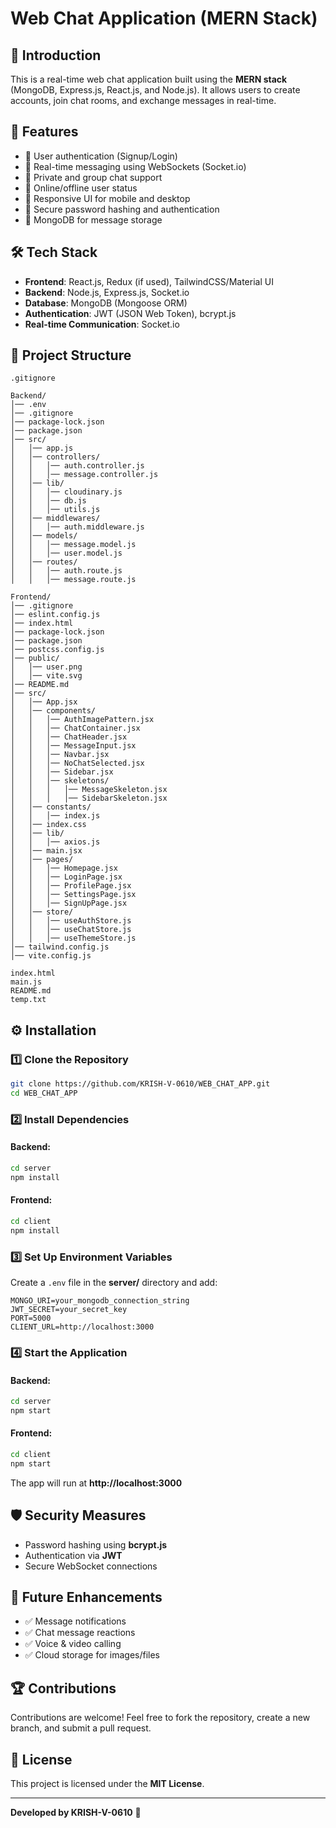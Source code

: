 # Web Chat Application (MERN Stack)

## 📌 Introduction
This is a real-time web chat application built using the **MERN stack** (MongoDB, Express.js, React.js, and Node.js). It allows users to create accounts, join chat rooms, and exchange messages in real-time.

## 🚀 Features
- 🔹 User authentication (Signup/Login)
- 🔹 Real-time messaging using WebSockets (Socket.io)
- 🔹 Private and group chat support
- 🔹 Online/offline user status
- 🔹 Responsive UI for mobile and desktop
- 🔹 Secure password hashing and authentication
- 🔹 MongoDB for message storage

## 🛠️ Tech Stack
- **Frontend**: React.js, Redux (if used), TailwindCSS/Material UI
- **Backend**: Node.js, Express.js, Socket.io
- **Database**: MongoDB (Mongoose ORM)
- **Authentication**: JWT (JSON Web Token), bcrypt.js
- **Real-time Communication**: Socket.io

## 📂 Project Structure
```
.gitignore

Backend/
│── .env
│── .gitignore
│── package-lock.json
│── package.json
│── src/
│   │── app.js
│   │── controllers/
│   │   │── auth.controller.js
│   │   │── message.controller.js
│   │── lib/
│   │   │── cloudinary.js
│   │   │── db.js
│   │   │── utils.js
│   │── middlewares/
│   │   │── auth.middleware.js
│   │── models/
│   │   │── message.model.js
│   │   │── user.model.js
│   │── routes/
│   │   │── auth.route.js
│   │   │── message.route.js

Frontend/
│── .gitignore
│── eslint.config.js
│── index.html
│── package-lock.json
│── package.json
│── postcss.config.js
│── public/
│   │── user.png
│   │── vite.svg
│── README.md
│── src/
│   │── App.jsx
│   │── components/
│   │   │── AuthImagePattern.jsx
│   │   │── ChatContainer.jsx
│   │   │── ChatHeader.jsx
│   │   │── MessageInput.jsx
│   │   │── Navbar.jsx
│   │   │── NoChatSelected.jsx
│   │   │── Sidebar.jsx
│   │   │── skeletons/
│   │   │   │── MessageSkeleton.jsx
│   │   │   │── SidebarSkeleton.jsx
│   │── constants/
│   │   │── index.js
│   │── index.css
│   │── lib/
│   │   │── axios.js
│   │── main.jsx
│   │── pages/
│   │   │── Homepage.jsx
│   │   │── LoginPage.jsx
│   │   │── ProfilePage.jsx
│   │   │── SettingsPage.jsx
│   │   │── SignUpPage.jsx
│   │── store/
│   │   │── useAuthStore.js
│   │   │── useChatStore.js
│   │   │── useThemeStore.js
│── tailwind.config.js
│── vite.config.js

index.html
main.js
README.md
temp.txt
```

## ⚙️ Installation
### 1️⃣ Clone the Repository
```bash
git clone https://github.com/KRISH-V-0610/WEB_CHAT_APP.git
cd WEB_CHAT_APP
```
### 2️⃣ Install Dependencies
#### Backend:
```bash
cd server
npm install
```
#### Frontend:
```bash
cd client
npm install
```
### 3️⃣ Set Up Environment Variables
Create a `.env` file in the **server/** directory and add:
```
MONGO_URI=your_mongodb_connection_string
JWT_SECRET=your_secret_key
PORT=5000
CLIENT_URL=http://localhost:3000
```

### 4️⃣ Start the Application
#### Backend:
```bash
cd server
npm start
```
#### Frontend:
```bash
cd client
npm start
```
The app will run at **http://localhost:3000**

## 🛡️ Security Measures
- Password hashing using **bcrypt.js**
- Authentication via **JWT**
- Secure WebSocket connections

## 📌 Future Enhancements
- ✅ Message notifications
- ✅ Chat message reactions
- ✅ Voice & video calling
- ✅ Cloud storage for images/files

## 🏆 Contributions
Contributions are welcome! Feel free to fork the repository, create a new branch, and submit a pull request.

## 📜 License
This project is licensed under the **MIT License**.

---
**Developed by KRISH-V-0610** 🚀